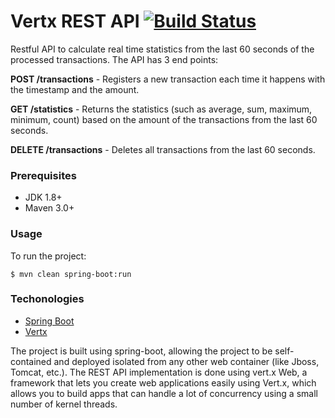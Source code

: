 # Vertx REST API  [![Build Status](https://travis-ci.org/mohasaid/vertx-rest-api.svg?branch=master)](https://travis-ci.org/mohasaid/vertx-rest-api)

Restful API to calculate real time statistics from the last 60 seconds of the processed transactions. The API has 3 end points:

**POST /transactions** - Registers a new transaction each time it happens with the timestamp and the amount.

**GET /statistics** - Returns the statistics (such as average, sum, maximum, minimum, count) based on the amount of the transactions from the last 60 seconds.

**DELETE /transactions** - Deletes all transactions from the last 60 seconds.

### Prerequisites
* JDK 1.8+
* Maven 3.0+ 

### Usage

To run the project:

```
$ mvn clean spring-boot:run
```

### Techonologies 

- [Spring Boot](https://spring.io/projects/spring-boot)
- [Vertx](https://vertx.io/)

The project is built using spring-boot, allowing the project to be self-contained and deployed isolated from any other web container (like Jboss, Tomcat, etc.). The REST API implementation is done using vert.x Web, a framework that lets you create web applications easily using Vert.x, which allows you to build
apps that can handle a lot of concurrency using a small number of kernel threads. 


